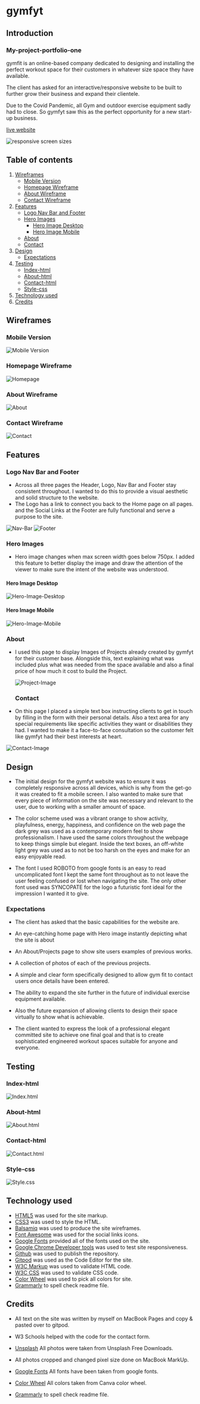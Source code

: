 # gymfyt 

## Introduction

### My-project-portfolio-one

gymfit is an online-based company dedicated to designing and installing the perfect workout space for their customers in whatever size space they have available.

The client has asked for an interactive/responsive website to be built to further grow their business and expand their clientele.

Due to the Covid Pandemic, all Gym and outdoor exercise equipment sadly had to close. So gymfyt saw this as the perfect opportunity for a new start-up business.

[live website](https://ronnietyler.github.io/Portfolio-Project-One/)

![responsive screen sizes](/assets/images/READMEimages/responsive-screen-sizes.png)

## Table of contents

1. [Wireframes](#wireframes)
    * [Mobile Version](#mobile-version)
    * [Homepage Wireframe](#homepage)
    * [About Wireframe](#about)
    * [Contact Wireframe](#contact)
2. [Features](#features)
    * [Logo Nav Bar and Footer](#logo-nav-bar-and-footer)
    * [Hero Images](#hero-images)
       * [Hero Image Desktop](#hero-image-desktop)
       * [Hero Image Mobile](#hero-image-mobile)
    * [About](#about)
    * [Contact](#contact)
3. [Design](#design)
    * [Expectations](#expectations)
4. [Testing](#testing)
    * [Index-html](#index-html)
    * [About-html](#about-html)
    * [Contact-html](#contact-html)
    * [Style-css](#style-css)
5. [Technology used](#technology-used)
6. [Credits](#credits)

## Wireframes

### Mobile Version

![Mobile Version](/assets/images/READMEimages/mobile-screen-version.png)

### Homepage Wireframe

![Homepage](/assets/images/READMEimages/desktop-home-page.png)

### About Wireframe

![About](/assets/images/READMEimages/desktop-about-page.png)

### Contact Wireframe

![Contact](/assets/images/READMEimages/desktop-contact-page.png)

## Features 

### Logo Nav Bar and Footer

* Across all three pages the Header, Logo, Nav Bar and Footer stay consistent throughout. I wanted to do this to provide a visual aesthetic and solid structure to the website.
* The Logo has a link to connect you back to the Home page on all pages. and the Social Links at the Footer are fully functional and serve a purpose to the site.
 
 ![Nav-Bar](/assets/images/READMEimages/nav-bar.png)
 ![Footer](assets/images/READMEimages/footer.png)

 ### Hero Images

* Hero image changes when max screen width goes below 750px. I added this feature to better display the image and draw the attention of the viewer to make sure the intent of the website was understood.

#### Hero Image Desktop

  ![Hero-Image-Desktop](/assets/images/READMEimages/hero-image-desktop.png)

#### Hero Image Mobile

  ![Hero-Image-Mobile](/assets/images/READMEimages/hero-image-mobile.png)

  ### About

* I used this page to display Images of Projects already created by gymfyt for their customer base. Alongside this, text explaining what was included plus what was needed from the space available and also a final price of how much it cost to build the Project.

   ![Project-Image](/assets/images/READMEimages/project-page.png)

   ### Contact

* On this page I placed a simple text box instructing clients to get in touch by filling in the form with their personal details. Also a text area for any special requirements like specific activities they want or disabilities they had. I wanted to make it a face-to-face consultation so the customer felt like gymfyt had their best interests at heart.

![Contact-Image](/assets/images/READMEimages/contact-image.png)

## Design

* The initial design for the gymfyt website was to ensure it was completely responsive across all devices, which is why from the get-go it was created to fit a mobile screen. I also wanted to make sure that every piece of information on the site was necessary and relevant to the user, due to working with a smaller amount of space. 

* The color scheme used was a vibrant orange to show activity, playfulness, energy, happiness, and confidence on the web page the dark grey was used as a contemporary modern feel to show professionalism. I have used the same colors throughout the webpage to keep things simple but elegant. Inside the text boxes, an off-white light grey was used as to not be too harsh on the eyes and make for an easy enjoyable read.

* The font I used ROBOTO from google fonts is an easy to read uncomplicated font I kept the same font throughout as to not leave the user feeling confused or lost when navigating the site. The only other font used was SYNCOPATE for the logo a futuristic font ideal for the impression I wanted it to give. 

### Expectations

* The client has asked that the basic capabilities for the website are.
* An eye-catching home page with Hero image instantly depicting what the site is about
* An About/Projects page to show site users examples of previous works.
* A collection of photos of each of the previous projects.
* A simple and clear form specifically designed to allow gym fit to contact users once details have been entered.
* The ability to expand the site further in the future of individual exercise equipment available.
* Also the future expansion of allowing clients to design their space virtually to show what is achievable.

* The client wanted to express the look of a professional elegant committed site to achieve one final goal and that is to create sophisticated engineered workout spaces suitable for anyone and everyone.

## Testing

### Index-html

![Index.html](/assets/images/READMEimages/w3-index.html-validator.png)

### About-html

![About.html](/assets/images/READMEimages/w3-about.html-validator.png)

### Contact-html

![Contact.html](/assets/images/READMEimages/w3-contact.html-validator.png)

### Style-css

![Style.css](/assets/images/READMEimages/w3-css-validator.png)

## Technology used

* [HTML5](https://en.wikipedia.org/wiki/HTML5) was used for the site markup.
* [CSS3](https://en.wikipedia.org/wiki/CSS#CSS_3) was used to style the HTML.
* [Balsamiq](https://balsamiq.com/) was used to produce the site wireframes.
* [Font Awesome](https://fontawesome.com/) was used for the social links icons.
* [Google Fonts](https://fonts.google.com/) provided all of the fonts used on the site.
* [Google Chrome Developer tools](https://developer.chrome.com/docs/devtools/) was used to test site responsiveness.
* [Github](https://github.com/Chris-McGonigle) was used to publish the repository.
* [Gitpod](https://www.gitpod.io/) was used as the Code Editor for the site.
* [W3C Markup](https://validator.w3.org/) was used to validate HTML code.
* [W3C CSS](https://jigsaw.w3.org/css-validator/) was used to validate CSS code.
* [Color Wheel](https://www.canva.com/colors/color-wheel/) was used to pick all colors for site.
* [Grammarly](https://app.grammarly.com/) to spell check readme file.


## Credits

* All text on the site was written by myself on MacBook Pages and copy & pasted over to gitpod.

* W3 Schools helped with the code for the contact form.

* [Unsplash](https://unsplash.com/) All photos were taken from Unsplash Free Downloads.

* All photos cropped and changed pixel size done on MacBook MarkUp.

* [Google Fonts](https://fonts.google.com/) All fonts have been taken from google fonts.

* [Color Wheel](https://www.canva.com/colors/color-wheel/) All colors taken from Canva color wheel.

* [Grammarly](https://app.grammarly.com/) to spell check readme file.







